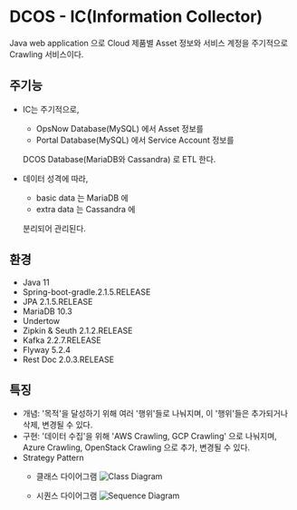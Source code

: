 # DCOS - IC(Information Collector)
Java web application 으로 Cloud 제품별 Asset 정보와 서비스 계정을 주기적으로 Crawling 서비스이다.

## 주기능
 - IC는 주기적으로, 
   - OpsNow Database(MySQL) 에서 Asset 정보를
   - Portal Database(MySQL) 에서 Service Account 정보를
   
   DCOS Database(MariaDB와 Cassandra) 로 ETL 한다.
   
 - 데이터 성격에 따라,
    - basic data 는 MariaDB 에
    - extra data 는 Cassandra 에
    
    분리되어 관리된다.  
 
## 환경
 - Java 11
 - Spring-boot-gradle.2.1.5.RELEASE
 - JPA 2.1.5.RELEASE
 - MariaDB 10.3
 - Undertow
 - Zipkin & Seuth 2.1.2.RELEASE
 - Kafka 2.2.7.RELEASE 
 - Flyway 5.2.4
 - Rest Doc 2.0.3.RELEASE
  
## 특징
 - 개념: '목적'을 달성하기 위해 여러 '행위'들로 나눠지며, 이 '행위'들은 추가되거나 삭제, 변경될 수 있다. 
 - 구현: '데이터 수집'을 위해 'AWS Crawling, GCP Crawling' 으로 나눠지며, Azure Crawling, OpenStack Crawling 으로 추가, 변경될 수 있다.
 - Strategy Pattern
   - 클래스 다이어그램
   ![Class Diagram](https://user-images.githubusercontent.com/3222837/61924456-e0a54100-afa2-11e9-9f21-d9635c53cfb6.png)
   
   - 시퀀스 다이어그램
   ![Sequence Diagram](https://user-images.githubusercontent.com/3222837/61916614-20106500-af84-11e9-9535-1c29df3e53f9.png)
   

    
